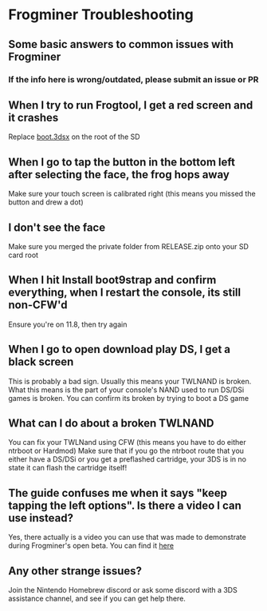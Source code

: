 # Frogminer Troubleshooting
## Some basic answers to common issues with Frogminer
### If the info here is wrong/outdated, please submit an issue or PR


## When I try to run Frogtool, I get a red screen and it crashes
Replace [boot.3dsx](https://github.com/fincs/new-hbmenu/releases/download/v2.0.0/boot.3dsx) on the root of the SD

## When I go to tap the button in the bottom left after selecting the face, the frog hops away
Make sure your touch screen is calibrated right (this means you missed the button and drew a dot)

## I don't see the face
Make sure you merged the private folder from RELEASE.zip onto your SD card root

## When I hit Install boot9strap and confirm everything, when I restart the console, its still non-CFW'd
Ensure you're on 11.8, then try again

## When I go to open download play DS, I get a black screen
This is probably a bad sign. Usually this means your TWLNAND is broken. What this means is the part of your console's NAND used to run DS/DSi games is broken. You can confirm its broken by trying to boot a DS game

## What can I do about a broken TWLNAND
You can fix your TWLNand using CFW (this means you have to do either ntrboot or Hardmod) Make sure that if you go the ntrboot route that you either have a DS/DSi or you get a preflashed cartridge, your 3DS is in no state it can flash the cartridge itself!

## The guide confuses me when it says "keep tapping the left options". Is there a video I can use instead?
Yes, there actually is a video you can use that was made to demonstrate during Frogminer's open beta. You can find it [here](https://streamable.com/ti9jk)

## Any other strange issues?
Join the Nintendo Homebrew discord or ask some discord with a 3DS assistance channel, and see if you can get help there.
